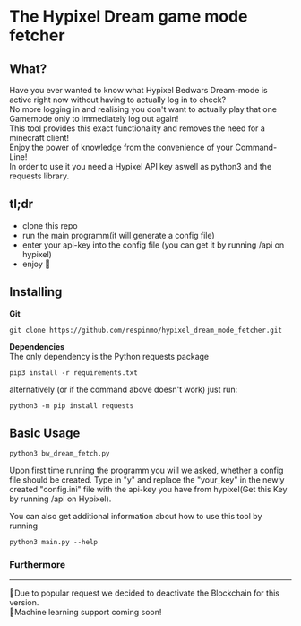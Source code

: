 # The Hypixel Dream game mode fetcher
## What?

Have you ever wanted to know what Hypixel Bedwars Dream-mode is active right now without having to actually log in to check?\
No more logging in and realising you don't want to actually play that one Gamemode only to immediately log out again!\
This tool provides this exact functionality and removes the need for a minecraft client!\
Enjoy the power of knowledge from the convenience of your Command-Line!\
In order to use it you need a Hypixel API key aswell as python3 and the requests library.

## tl;dr

- clone this repo
- run the main programm(it will generate a config file)
- enter your api-key into the config file (you can get it by running /api on hypixel)
- enjoy 🛌

## Installing


**Git**
```
git clone https://github.com/respinmo/hypixel_dream_mode_fetcher.git
```
**Dependencies**\
The only dependency is the Python requests package
```
pip3 install -r requirements.txt
```

alternatively (or if the command above doesn't work) just run:
```
python3 -m pip install requests
```

## Basic Usage

```
python3 bw_dream_fetch.py
```
Upon first time running the programm you will we asked, whether a config file should be created. Type in "y" and replace the "your_key" in the newly created
"config.ini" file with the 
api-key you have from hypixel(Get this Key by running /api on Hypixel).

You can also get additional information about how to use this tool by running 
```
python3 main.py --help
```
### Furthermore
---
🚀Due to popular request we decided to deactivate the Blockchain for this version.\
🚀Machine learning support coming soon!
